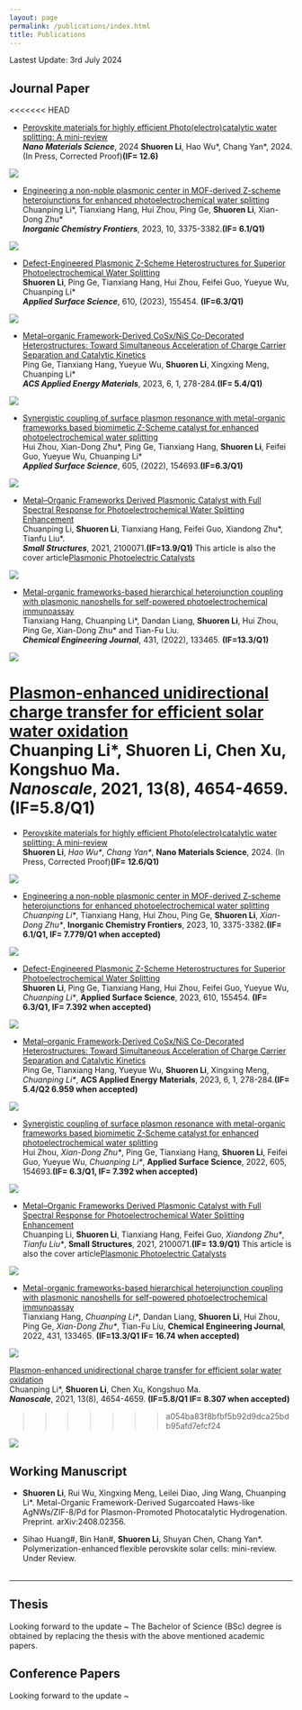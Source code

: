 ```yaml
---
layout: page
permalink: /publications/index.html
title: Publications
---
```


Lastest Update: 3rd July 2024

## Journal Paper

<<<<<<< HEAD
- [Perovskite materials for highly efficient Photo(electro)catalytic water splitting: A mini-review](https://www.sciencedirect.com/science/article/pii/S2589965124000771)<br>_**Nano Materials Science**_, 2024 **Shuoren Li**, Hao Wu*, Chang Yan*, 2024. (In Press, Corrected Proof)**(IF= 12.6)**
<img src="/images/Paper8.jpg"> 

- [Engineering a non-noble plasmonic center in MOF-derived Z-scheme heterojunctions for enhanced photoelectrochemical water splitting](https://pubs.rsc.org/en/content/articlelanding/2023/QI/D3QI00472D)<br> Chuanping Li*, Tianxiang Hang, Hui Zhou, Ping Ge, **Shuoren Li**, Xian-Dong Zhu*<br>_**Inorganic Chemistry Frontiers**_, 2023, 10, 3375-3382.**(IF= 6.1/Q1)**
<img src="/images/paper1.gif">

- [Defect-Engineered Plasmonic Z-Scheme Heterostructures for Superior Photoelectrochemical Water Splitting](https://www.sciencedirect.com/science/article/pii/S0169433222029828)<br> **Shuoren Li**, Ping Ge, Tianxiang Hang, Hui Zhou, Feifei Guo, Yueyue Wu, Chuanping Li*<br>_**Applied Surface Science**_, 610, (2023), 155454. **(IF=6.3/Q1)**
<img src="/images/paper2.jpg">

- [Metal–organic Framework-Derived CoSx/NiS Co-Decorated Heterostructures: Toward Simultaneous Acceleration of Charge Carrier Separation and Catalytic Kinetics](https://pubs.acs.org/doi/full/10.1021/acsaem.2c02906)<br> Ping Ge, Tianxiang Hang, Yueyue Wu, **Shuoren Li**, Xingxing Meng, Chuanping Li*<br>_**ACS Applied Energy Materials**_, 2023, 6, 1, 278-284.**(IF= 5.4/Q1)**
<img src="/images/paper3.jpeg">

- [Synergistic coupling of surface plasmon resonance with metal-organic frameworks based biomimetic Z-Scheme catalyst for enhanced photoelectrochemical water splitting](https://www.sciencedirect.com/science/article/pii/S0169433222022231)<br> Hui Zhou, Xian-Dong Zhu*, Ping Ge, Tianxiang Hang, **Shuoren Li**, Feifei Guo, Yueyue Wu, Chuanping Li*<br>_**Applied Surface Science**_, 605, (2022), 154693.**(IF=6.3/Q1)**
<img src="/images/paper4.jpg">

- [Metal–Organic Frameworks Derived Plasmonic Catalyst with Full Spectral Response for Photoelectrochemical Water Splitting Enhancement](https://onlinelibrary.wiley.com/doi/abs/10.1002/sstr.202100071)<br> Chuanping Li, **Shuoren Li**, Tianxiang Hang, Feifei Guo, Xiandong Zhu*, Tianfu Liu*.<br>_**Small Structures**_, 2021, 2100071.**(IF=13.9/Q1)**
This article is also the cover article[Plasmonic Photoelectric Catalysts](https://onlinelibrary.wiley.com/doi/10.1002/sstr.202270020?af=R)
<img src="/images/paper5.png">

- [Metal-organic frameworks-based hierarchical heterojunction coupling with plasmonic nanoshells for self-powered photoelectrochemical immunoassay](https://www.sciencedirect.com/science/article/pii/S1385894721050397)<br> Tianxiang Hang, Chuanping Li*, Dandan Liang, **Shuoren Li**, Hui Zhou, Ping Ge, Xian-Dong Zhu* and Tian-Fu Liu.<br>_**Chemical Engineering Journal**_, 431, (2022), 133465. **(IF=13.3/Q1)**
<img src="/images/paper6.jpg">

[Plasmon-enhanced unidirectional charge transfer for efficient solar water oxidation](https://pubs.rsc.org/en/content/articlelanding/2021/NR/D1NR00324K)<br> Chuanping Li*, **Shuoren Li**, Chen Xu, Kongshuo Ma.<br>_**Nanoscale**_, 2021, 13(8), 4654-4659. **(IF=5.8/Q1)**
=======
- [Perovskite materials for highly efficient Photo(electro)catalytic water splitting: A mini-review](https://www.sciencedirect.com/science/article/pii/S2589965124000771)<br>  **Shuoren Li**, _Hao Wu*_, _Chang Yan*_, **Nano Materials Science**, 2024. (In Press, Corrected Proof)**(IF= 12.6/Q1)**
<img src="/images/Paper8.jpg"> 

- [Engineering a non-noble plasmonic center in MOF-derived Z-scheme heterojunctions for enhanced photoelectrochemical water splitting](https://pubs.rsc.org/en/content/articlelanding/2023/QI/D3QI00472D)<br> _Chuanping Li*_, Tianxiang Hang, Hui Zhou, Ping Ge, **Shuoren Li**, _Xian-Dong Zhu*_, **Inorganic Chemistry Frontiers**, 2023, 10, 3375-3382.**(IF= 6.1/Q1, IF= 7.779/Q1 when accepted)**
<img src="/images/paper1.gif">

- [Defect-Engineered Plasmonic Z-Scheme Heterostructures for Superior Photoelectrochemical Water Splitting](https://www.sciencedirect.com/science/article/pii/S0169433222029828)<br> **Shuoren Li**, Ping Ge, Tianxiang Hang, Hui Zhou, Feifei Guo, Yueyue Wu, _Chuanping Li*_, **Applied Surface Science**, 2023, 610, 155454. **(IF= 6.3/Q1, IF= 7.392 when accepted)**
<img src="/images/paper2.jpg">

- [Metal–organic Framework-Derived CoSx/NiS Co-Decorated Heterostructures: Toward Simultaneous Acceleration of Charge Carrier Separation and Catalytic Kinetics](https://pubs.acs.org/doi/full/10.1021/acsaem.2c02906)<br> Ping Ge, Tianxiang Hang, Yueyue Wu, **Shuoren Li**, Xingxing Meng, _Chuanping Li*_, **ACS Applied Energy Materials**, 2023, 6, 1, 278-284.**(IF= 5.4/Q2 6.959 when accepted)**
<img src="/images/paper3.jpeg">

- [Synergistic coupling of surface plasmon resonance with metal-organic frameworks based biomimetic Z-Scheme catalyst for enhanced photoelectrochemical water splitting](https://www.sciencedirect.com/science/article/pii/S0169433222022231)<br> Hui Zhou, _Xian-Dong Zhu*_, Ping Ge, Tianxiang Hang, **Shuoren Li**, Feifei Guo, Yueyue Wu, _Chuanping Li*_, **Applied Surface Science**, 2022, 605, 154693.**(IF= 6.3/Q1, IF= 7.392 when accepted)**
<img src="/images/paper4.jpg">

- [Metal–Organic Frameworks Derived Plasmonic Catalyst with Full Spectral Response for Photoelectrochemical Water Splitting Enhancement](https://onlinelibrary.wiley.com/doi/abs/10.1002/sstr.202100071)<br> Chuanping Li, **Shuoren Li**, Tianxiang Hang, Feifei Guo, _Xiandong Zhu*_, _Tianfu Liu*_, **Small Structures**, 2021, 2100071.**(IF= 13.9/Q1)**
This article is also the cover article[Plasmonic Photoelectric Catalysts](https://onlinelibrary.wiley.com/doi/10.1002/sstr.202270020?af=R)
<img src="/images/paper5.png">

- [Metal-organic frameworks-based hierarchical heterojunction coupling with plasmonic nanoshells for self-powered photoelectrochemical immunoassay](https://www.sciencedirect.com/science/article/pii/S1385894721050397)<br> Tianxiang Hang, _Chuanping Li*_, Dandan Liang, **Shuoren Li**, Hui Zhou, Ping Ge, _Xian-Dong Zhu*_, Tian-Fu Liu, **Chemical Engineering Journal**, 2022, 431, 133465. **(IF=13.3/Q1 IF= 16.74 when accepted)**
<img src="/images/paper6.jpg">

[Plasmon-enhanced unidirectional charge transfer for efficient solar water oxidation](https://pubs.rsc.org/en/content/articlelanding/2021/NR/D1NR00324K)<br> Chuanping Li*, **Shuoren Li**, Chen Xu, Kongshuo Ma.<br>_**Nanoscale**_, 2021, 13(8), 4654-4659. **(IF=5.8/Q1 IF= 8.307 when accepted)**
>>>>>>> a054ba83f8bfbf5b92d9dca25bdb95afd7efcf24
<img src="/images/paper7.gif">
  <br>

## Working Manuscript

- **Shuoren Li**, Rui Wu, Xingxing Meng, Leilei Diao, Jing Wang, Chuanping Li*. Metal-Organic Framework-Derived Sugarcoated Haws-like AgNWs/ZIF-8/Pd for Plasmon-Promoted Photocatalytic Hydrogenation. Preprint. arXiv:2408.02356.<br>

- Sihao Huang#, Bin Han#, **Shuoren Li**, Shuyan Chen, Chang Yan*. Polymerization-enhanced flexible perovskite solar cells: mini-review. Under Review.<br>
  <br>

---

## Thesis

Looking forward to the update ~
The Bachelor of Science (BSc) degree is obtained by replacing the thesis with the above mentioned academic papers.

## Conference Papers

Looking forward to the update ~
  <br>
